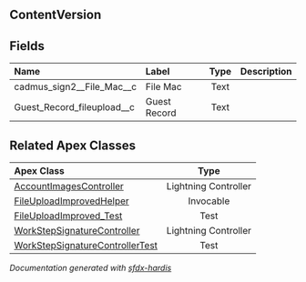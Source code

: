 ## ContentVersion

<!-- Object description -->

## Fields

| Name      | Label | Type | Description |
| :-------- | :---- | :--: | :---------- | 
| cadmus_sign2__File_Mac__c | File Mac | Text | <!-- --> |
| Guest_Record_fileupload__c | Guest Record | Text | <!-- --> |




## Related Apex Classes

| Apex Class | Type |
| :----      | :--: | 
| [AccountImagesController](../apex/AccountImagesController.md) | Lightning Controller |
| [FileUploadImprovedHelper](../apex/FileUploadImprovedHelper.md) | Invocable |
| [FileUploadImproved_Test](../apex/FileUploadImproved_Test.md) | Test |
| [WorkStepSignatureController](../apex/WorkStepSignatureController.md) | Lightning Controller |
| [WorkStepSignatureControllerTest](../apex/WorkStepSignatureControllerTest.md) | Test |




_Documentation generated with [sfdx-hardis](https://sfdx-hardis.cloudity.com)_
